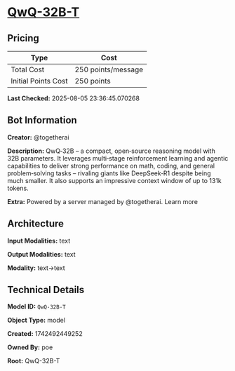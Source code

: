 # [QwQ-32B-T](https://poe.com/QwQ-32B-T)

## Pricing

| Type | Cost |
|------|------|
| Total Cost | 250 points/message |
| Initial Points Cost | 250 points |

**Last Checked:** 2025-08-05 23:36:45.070268


## Bot Information

**Creator:** @togetherai

**Description:** QwQ‑32B – a compact, open‑source reasoning model with 32B parameters. It leverages multi‑stage reinforcement learning and agentic capabilities to deliver strong performance on math, coding, and general problem‑solving tasks – rivaling giants like DeepSeek‑R1 despite being much smaller. It also supports an impressive context window of up to 131k tokens.

**Extra:** Powered by a server managed by @togetherai. Learn more


## Architecture

**Input Modalities:** text

**Output Modalities:** text

**Modality:** text->text


## Technical Details

**Model ID:** `QwQ-32B-T`

**Object Type:** model

**Created:** 1742492449252

**Owned By:** poe

**Root:** QwQ-32B-T
